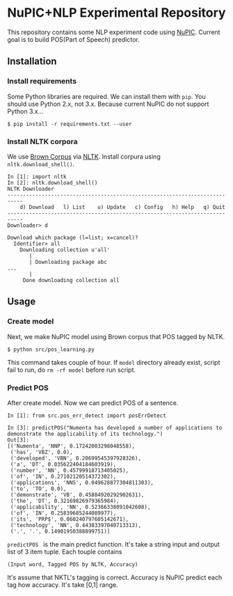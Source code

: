 # NuPIC+NLP Experimental Repository

This repository contains some NLP experiment code using [NuPIC](git@github.com:numenta/nupic.git). Current goal is to build POS(Part of Speech) predictor.

## Installation

### Install requirements

Some Python libraries are required. We can install them with `pip`. 
You should use Python 2.x, not 3.x. Because current NuPIC do not support Python 3.x...

```
$ pip install -r requirements.txt --user
```

### Install NLTK corpora

We use [Brown Corpus](https://en.wikipedia.org/wiki/Brown_Corpus) via [NLTK](http://www.nltk.org/book/ch02.html). Install corpura using `nltk.download_shell()`.

```
In [1]: import nltk   
In [2]: nltk.download_shell()
NLTK Downloader
---------------------------------------------------------------------------
    d) Download   l) List    u) Update   c) Config   h) Help   q) Quit
---------------------------------------------------------------------------
Downloader> d

Download which package (l=list; x=cancel)?
  Identifier> all
    Downloading collection u'all'
       | 
       | Downloading package abc
...
       | 
     Done downloading collection all
```

## Usage

### Create model

Next, we make NuPIC model using Brown corpus that POS tagged by NLTK.

```
$ python src/pos_learning.py
```

This command takes couple of hour. If `model` directory already exist,
script fail to run, do `rm -rf model` before run script.


### Predict POS

After create model. Now we can predict POS of a sentence.

```
In [1]: from src.pos_err_detect import posErrDetect

In [3]: predictPOS("Numenta has developed a number of applications to demonstrate the applicability of its technology.")
Out[3]: 
[('Numenta', 'NNP', 0.17242003298048558),
 ('has', 'VBZ', 0.0),
 ('developed', 'VBN', 0.20699545397928326),
 ('a', 'DT', 0.035622404184603919),
 ('number', 'NN', 0.45799918713405025),
 ('of', 'IN', 0.27102120514372302),
 ('applications', 'NNS', 0.049628877304811303),
 ('to', 'TO', 0.0),
 ('demonstrate', 'VB', 0.45884920292902631),
 ('the', 'DT', 0.32169826979365984),
 ('applicability', 'NN', 0.52366338091042608),
 ('of', 'IN', 0.25839685244089977),
 ('its', 'PRP$', 0.060240797605142671),
 ('technology', 'NN', 0.44383397040713313),
 ('.', '.', 0.14901950388899751)]
```

`predictPOS ` is the main predict function. It's take a string input and output list of 3 item tuple. Each touple contains

```
(Input word, Tagged POS by NLTK, Accuracy)
```

It's assume that NKTL's tagging is correct.
Accuracy is NuPIC predict each tag how accuracy. It's take [0,1] range.